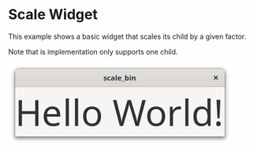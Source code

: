 # Scale Widget

This example shows a basic widget that scales its child by a given factor.

Note that is implementation only supports one child.

![Screenshot](screenshot.png)
